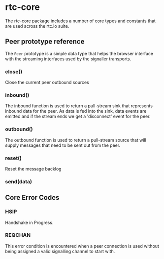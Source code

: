 # rtc-core

The rtc-core package includes a number of core types and constants that
are used across the rtc.io suite.

## Peer prototype reference

The `Peer` prototype is a simple data type that helps the browser interface
with the streaming interfaces used by the signaller transports.

### close()

Close the current peer outbound sources

### inbound()

The inbound function is used to return a pull-stream sink that represents 
inbound data for the peer.  As data is fed into the sink, data events are 
emitted and if the stream ends we get a 'disconnect' event for the peer.

### outbound()

The outbound function is used to return a pull-stream source that will
supply messages that need to be sent out from the peer.

 
### reset()

Reset the message backlog

### send(data)

## Core Error Codes

### HSIP

Handshake in Progress.

### REQCHAN

This error condition is encountered when a peer connection is used without
being assigned a valid signalling channel to start with.
